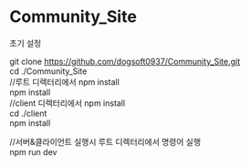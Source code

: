 # Community_Site
초기 설정

git clone https://github.com/dogsoft0937/Community_Site.git
<br/>
cd ./Community_Site
<br/>
//루트 디렉터리에서 npm install
<br/>
npm install
<br/>
//client 디렉터리에서 npm install
<br/>
cd ./client
<br/>
npm install<br/>

//서버&클라이언트 실행시 루트 디렉터리에서 명령어 실행<br/>
npm run dev<br/>
